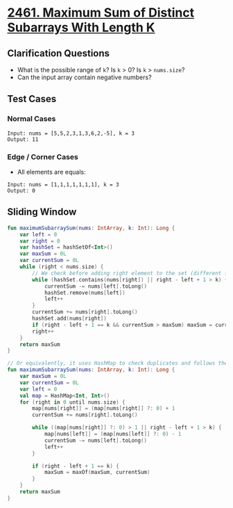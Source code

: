 # [2461. Maximum Sum of Distinct Subarrays With Length K](https://leetcode.com/problems/maximum-sum-of-distinct-subarrays-with-length-k/)

## Clarification Questions
* What is the possible range of `k`? Is `k` > 0? Is `k` > `nums.size`?
* Can the input array contain negative numbers?
 
## Test Cases
### Normal Cases
```
Input: nums = [5,5,2,3,1,3,6,2,-5], k = 3
Output: 11
```
### Edge / Corner Cases
* All elements are equals:
```
Input: nums = [1,1,1,1,1,1,1], k = 3
Output: 0
```

## Sliding Window
```kotlin
fun maximumSubarraySum(nums: IntArray, k: Int): Long {
    var left = 0
    var right = 0
    var hashSet = hashSetOf<Int>()
    var maxSum = 0L
    var currentSum = 0L
    while (right < nums.size) {
        // We check before adding right element to the set (different from the template)
        while (hashSet.contains(nums[right]) || right - left + 1 > k) {
            currentSum -= nums[left].toLong()
            hashSet.remove(nums[left])
            left++
        }
        currentSum += nums[right].toLong()
        hashSet.add(nums[right])
        if (right - left + 1 == k && currentSum > maxSum) maxSum = currentSum
        right++
    }
    return maxSum
}

// Or equivalently, it uses HashMap to check duplicates and follows the template I used in the sliding window
fun maximumSubarraySum(nums: IntArray, k: Int): Long {
    var maxSum = 0L
    var currentSum = 0L
    var left = 0
    val map = HashMap<Int, Int>()
    for (right in 0 until nums.size) {
        map[nums[right]] = (map[nums[right]] ?: 0) + 1
        currentSum += nums[right].toLong()

        while ((map[nums[right]] ?: 0) > 1 || right - left + 1 > k) {
            map[nums[left]] = (map[nums[left]] ?: 0) - 1
            currentSum -= nums[left].toLong()
            left++
        }

        if (right - left + 1 == k) {
            maxSum = maxOf(maxSum, currentSum)
        }
    }
    return maxSum
}
```